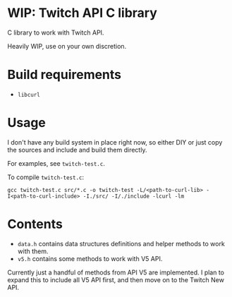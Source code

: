 # WIP: Twitch API C library

C library to work with Twitch API.

Heavily WIP, use on your own discretion.

# Build requirements

- `libcurl`

# Usage

I don't have any build system in place right now, so either DIY or just copy the sources and include and build them directly.

For examples, see `twitch-test.c`.

To compile `twitch-test.c`:

```gcc twitch-test.c src/*.c -o twitch-test -L/<path-to-curl-lib> -I<path-to-curl-include> -I./src/ -I/./include -lcurl -lm```

# Contents

- `data.h` contains data structures definitions and helper methods to work with them.
- `v5.h` contains some methods to work with V5 API.

Currently just a handful of methods from API V5 are implemented. I plan to expand this to include all V5 API first, and then move on to the Twitch New API.

